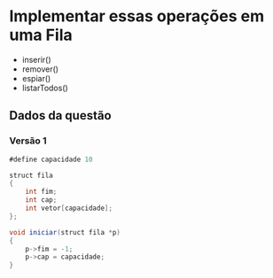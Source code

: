 # Implementar essas operações em uma Fila

- inserir()
- remover()
- espiar()
- listarTodos()

## Dados da questão

### Versão 1
``````java
#define capacidade 10

struct fila
{
    int fim;
    int cap;
    int vetor[capacidade];
};

void iniciar(struct fila *p)
{
    p->fim = -1;
    p->cap = capacidade;
}
``````